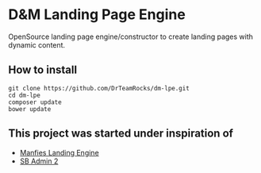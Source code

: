 # D&M Landing Page Engine

OpenSource landing page engine/constructor to create landing pages with dynamic content.

## How to install

    git clone https://github.com/DrTeamRocks/dm-lpe.git
    cd dm-lpe
    composer update
    bower update

## This project was started under inspiration of

* [Manfies Landing Engine](https://github.com/Manfies/mle)
* [SB Admin 2](https://github.com/BlackrockDigital/startbootstrap-sb-admin-2.git)
